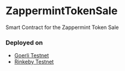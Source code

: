 # ZappermintTokenSale
Smart Contract for the Zappermint Token Sale

### Deployed on 
- [Goerli Testnet](https://goerli.etherscan.io/address/0xD575C4C3D32186e51f9799Fa7D93e9649fB08D04)
- [Rinkeby Testnet](https://rinkeby.etherscan.io/address/0xd6865c9e02fd087ba036621b161aa94b2072949e)
